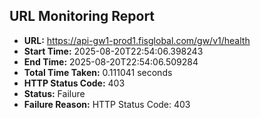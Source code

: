 ## URL Monitoring Report

- **URL:** https://api-gw1-prod1.fisglobal.com/gw/v1/health
- **Start Time:** 2025-08-20T22:54:06.398243
- **End Time:** 2025-08-20T22:54:06.509284
- **Total Time Taken:** 0.111041 seconds
- **HTTP Status Code:** 403
- **Status:** Failure
- **Failure Reason:** HTTP Status Code: 403
